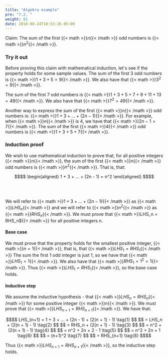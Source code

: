 ```yaml
---
title: "Algebra example"
pre: "7.2. "
weight: 81
date: 2018-08-24T10:53:26-05:00
---
```


Claim: The sum of the first {{< math >}}$n${{< /math >}} odd numbers is {{< math >}}$n^2${{< /math >}}.

### Try it out

Before proving this claim with mathematical induction, let's see if the property holds for some sample values. The sum of the first 3 odd numbers is {{< math >}}$1 + 3 + 5 = 9${{< /math >}}. We also have that {{< math >}}$3^2 = 9${{< /math >}}.

The sum of the first 7 odd numbers is {{< math >}}$1 + 3 + 5 + 7 + 9 + 11 + 13 = 49${{< /math >}}. We also have that {{< math >}}$7^2 = 49${{< /math >}}.

Another way to express the sum of the first {{< math >}}$n${{< /math >}} odd numbers is: {{< math >}}$1 + 3 + ... + (2n - 1)${{< /math >}}. For example, when {{< math >}}$n${{< /math >}} is 4, we have that {{< math >}}$2n - 1 = 7${{< /math >}}. The sum of the first {{< math >}}$4${{< /math >}} odd numbers is {{< math >}}$1 + 3 + 5 + 7${{< /math >}}.

### Induction proof

We wish to use mathematical induction to prove that, for all positive integers {{< math >}}$n${{< /math >}}, the sum of the first {{< math >}}$n${{< /math >}} odd numbers is {{< math >}}$n^2${{< /math >}}. That is, that:

```math
$$
\begin{aligned}
1 + 3 + ... + (2n - 1) = n^2
\end{aligned}
$$
```

<br>
<br>

We will refer to {{< math >}}$1 + 3 + ... + (2n - 1)${{< /math >}} as {{< math >}}$LHS_n${{< /math >}} and we will refer to {{< math >}}$n^2${{< /math >}} as {{< math >}}$RHS_n${{< /math >}}. We must prove that {{< math >}}LHS_n = RHS_n${{< /math >}} for all positive integers *n*.

#### Base case

We must prove that the property holds for the smallest positive integer, {{< math >}}$n = 1${{< /math >}}, that is, that {{< math >}}$LHS_1 = RHS_1${{< /math >}}  The sum the first 1 odd integer is just 1, so we have that {{< math >}}$LHS_1 = 1${{< /math >}}. We also have that {{< math >}}$RHS_1 = 1^2 = 1${{< /math >}}. Thus {{< math >}}$LHS_1 = RHS_1${{< /math >}}, so the base case holds.

#### Inductive step

We assume the inductive hypothesis - that {{< math >}}$LHS_n = RHS_n${{< /math >}} for some positive integer {{< math >}}$n${{< /math >}}. We must prove that {{< math >}}$LHS_{n+1} = RHS_{n+1}${{< /math >}}. We have that:

```math
$$
LHS_{n+1} = 1 + 3 + ... + (2n - 1) + (2(n + 1) - 1) \tag{1}
$$
$$
= LHS_n + (2(n + 1) - 1) \tag{2}
$$
$$
= RHS_n + (2(n + 1) - 1) \tag{3}
$$
$$
= n^2 + (2(n + 1) - 1) \tag{4}
$$
$$
= n^2 + 2n + 2 - 1 \tag{5}
$$
$$
= n^2 + 2n + 1 \tag{6}
$$
$$
= (n+1)^2 \tag{7}
$$
$$
= RHS_{n+1} \tag{8}
$$
```

Thus {{< math >}}$LHS_{n+1} = RHS_{n+1}${{< /math >}}, so the inductive step holds.